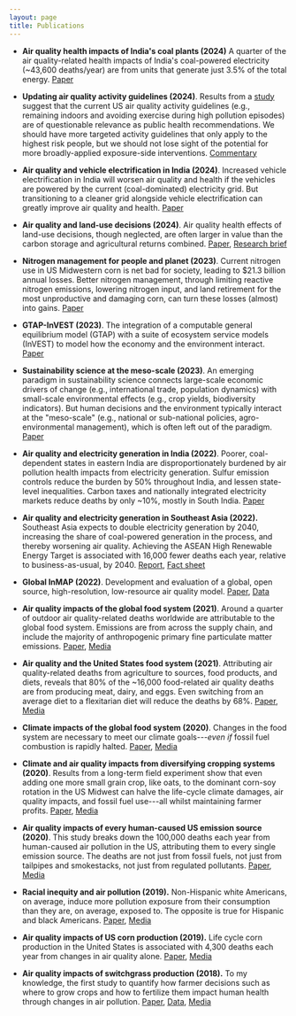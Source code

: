 ```yaml
---
layout: page
title: Publications
---
```


* **Air quality health impacts of India's coal plants (2024)** A quarter of the air quality-related health impacts of India's coal-powered electricity (~43,600 deaths/year) are from units that generate just 3.5% of the total energy.
[Paper](https://doi.org/10.1088/1748-9326/ad472a "Indian coal plants")

* **Updating air quality activity guidelines (2024)**. Results from a [study](https://doi.org/10.1001/jamanetworkopen.2024.5292) suggest that the current US air quality activity guidelines (e.g., remaining indoors and avoiding exercise during high pollution episodes) are of questionable relevance as public health recommendations. We should have more targeted activity guidelines that only apply to the highest risk people, but we should not lose sight of the potential for more broadly-applied exposure-side interventions.
 [Commentary](https://doi.org/10.1001/jamanetworkopen.2024.5259 "AQI activity guidelines")

* **Air quality and vehicle electrification in India (2024)**. Increased vehicle electrification in India will worsen air quality and health if the vehicles are powered by the current (coal-dominated) electricity grid. But transitioning to a cleaner grid alongside vehicle electrification can greatly improve air quality and health.
 [Paper](https://doi.org/10.1088/1748-9326/ad1c7a "AQ India electrification")

* **Air quality and land-use decisions (2024)**. Air quality health effects of land-use decisions, though neglected, are often larger in value than the carbon storage and agricultural returns combined.
[Paper](https://pubs.acs.org/doi/10.1021/acs.est.3c02280 "land use AQ"),            [Research brief](https://naturalcapitalproject.stanford.edu/news/make-better-land-use-decisions-we-must-consider-air-quality-too "land use AQ brief")

* **Nitrogen management for people and planet (2023)**. Current nitrogen use in US Midwestern corn is net bad for society, leading to $21.3 billion annual losses. Better nitrogen management, through limiting reactive nitrogen emissions, lowering nitrogen input, and land retirement for the most unproductive and damaging corn, can turn these losses (almost) into gains.
[Paper](https://academic.oup.com/pnasnexus/article/2/10/pgad319/7321478 "Nitrogen corn")

* **GTAP-InVEST (2023)**. The integration of a computable general equilibrium model (GTAP) with a suite of ecosystem service models (InVEST) to model how the economy and the environment interact. 
[Paper](https://www.pnas.org/doi/abs/10.1073/pnas.2220401120?af=R "GTAP InVEST")

* **Sustainability science at the meso-scale (2023)**. An emerging paradigm in sustainability science connects large-scale economic drivers of change (e.g., international trade, population dynamics) with small-scale environmental effects (e.g., crop yields, biodiversity indicators). But human decisions and the environment typically interact at the "meso-scale" (e.g., national or sub-national policies, agro-environmental management), which is often left out of the paradigm.
[Paper](https://iopscience.iop.org/article/10.1088/1748-9326/acb503 "meso")

* **Air quality and electricity generation in India (2022)**. Poorer, coal-dependent states in eastern India are disproportionately burdened by air pollution health impacts from electricity generation. Sulfur emission controls reduce the burden by 50% throughout India, and lessen state-level inequalities. Carbon taxes and nationally integrated electricity markets reduce deaths by only ~10%, mostly in South India.
 [Paper](https://iopscience.iop.org/article/10.1088/1748-9326/aca8bb "AQ India electricity")

* **Air quality and electricity generation in Southeast Asia (2022).** Southeast Asia expects to double electricity generation by 2040, increasing the share of coal-powered generation in the process, and thereby worsening air quality. Achieving the ASEAN High Renewable Energy Target is associated with 16,000 fewer deaths each year, relative to business-as-usual, by 2040.
[Report](https://pdf.usaid.gov/pdf_docs/PA00ZMS2.pdf "ASEAN report"),               [Fact sheet](https://pdf.usaid.gov/pdf_docs/PA00ZMRZ.pdf "ASEAN fact sheet")

* **Global InMAP (2022)**. Development and evaluation of a global, open source, high-resolution, low-resource air quality model.
 [Paper](https://journals.plos.org/plosone/article?id=10.1371/journal.pone.0268714 "Global InMAP"),               [Data](https://zenodo.org/record/6189451#.Yo6w2ZPMKw0 "Global InMAP data")

* **Air quality impacts of the global food system (2021)**. Around a quarter of outdoor air quality-related deaths worldwide are attributable to the global food system. Emissions are from across the supply chain, and include the majority of anthropogenic primary fine particulate matter emissions.
 [Paper](https://iopscience.iop.org/article/10.1088/1748-9326/ac065f "AQ global food system"),               [Media](https://www.altmetric.com/details/114725387/twitter "AQ global food system media")

* **Air quality and the United States food system (2021)**. Attributing air quality-related deaths from agriculture to sources, food products, and diets, reveals that 80% of the ~16,000 food-related air quality deaths are from producing meat, dairy, and eggs. Even switching from an average diet to a flexitarian diet will reduce the deaths by 68%.
 [Paper](https://www.pnas.org/content/118/20/e2013637118 "food AQ paper"),               [Media](https://www.altmetric.com/details/105632668/news "food AQ media")

* **Climate impacts of the global food system (2020)**. Changes in the food system are necessary to meet our climate goals---*even if* fossil fuel combustion is rapidly halted.
 [Paper](https://science.sciencemag.org/content/370/6517/705.abstract "1.5 paper"),               [Media](https://www.altmetric.com/details/93774409/news "1.5 media")

* **Climate and air quality impacts from diversifying cropping systems (2020)**. Results from a long-term field experiment show that even adding one more small grain crop, like oats, to the dominant corn-soy rotation in the US Midwest can halve the life-cycle climate damages, air quality impacts, and fossil fuel use---all whilst maintaining farmer profits.
 [Paper](https://pubs.acs.org/doi/10.1021/acs.est.9b06929 "Rotations paper"),               [Media](https://acs.altmetric.com/details/88055188 "Rotations media")

* **Air quality impacts of every human-caused US emission source (2020)**. This study breaks down the 100,000 deaths each year from human-caused air pollution in the US, attributing them to every single emission source. The deaths are not just from fossil fuels, not just from tailpipes and smokestacks, not just from regulated pollutants.
 [Paper](https://pubs.acs.org/doi/10.1021/acs.estlett.0c00424 "Interventions paper"),               [Media](https://acs.altmetric.com/details/85853433/news "Interventions media")

* **Racial inequity and air pollution (2019).** Non-Hispanic white Americans, on average, induce more pollution exposure from their consumption than they are, on average, exposed to. The opposite is true for Hispanic and black Americans.
 [Paper](https://www.pnas.org/content/116/13/6001.short "Racial justice paper"),               [Media](https://www.altmetric.com/details/56853428/news "Racial justice media")

* **Air quality impacts of US corn production (2019).** Life cycle corn production in the United States is associated with 4,300 deaths each year from changes in air quality alone.
 [Paper](https://depts.washington.edu/airqual/Marshall_105.pdf "Corn paper"),               [Media](https://www.altmetric.com/details/58270873/news "Corn media")

* **Air quality impacts of switchgrass production (2018).** To my knowledge, the first study to quantify how farmer decisions such as where to grow crops and how to fertilize them impact human health through changes in air pollution.
[Paper](https://www.sciencedirect.com/science/article/pii/S0961953417303471 "Switchgrass paper"),              [Data](http://sumil.me/sg/map.html "Switchgrass data"),               [Media](https://www.altmetric.com/details/29593966/news)

